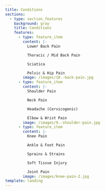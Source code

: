```yaml
---
title: Conditions
sections:
  - type: section_features
    background: gray
    title: Conditions
    features:
      - type: feature_item
        content: |-
          Lower Back Pain

          Thoracic / Mid Back Pain

          Sciatica

          Pelvic & Hip Pain
        image: /images/10.-back-pain.jpg
      - type: feature_item
        content: |-
          Shoulder Pain

          Neck Pain

          Headache (Cervicogenic)

          Elbow & Wrist Pain
        image: /images/9.-shoulder-pain.jpg
      - type: feature_item
        content: |-
          Knee Pain

          Ankle & Foot Pain

          Sprains & Strains

          Soft Tissue Injury

          Joint Pain
        image: /images/knee-pain-2.jpg
template: landing
---
```

